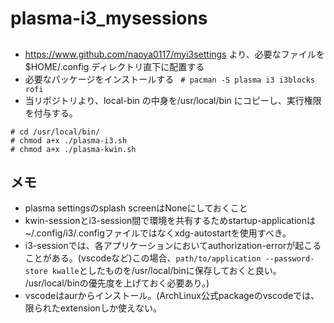 # plasma-i3_mysessions
## 
- https://www.github.com/naoya0117/myi3settings より、必要なファイルを$HOME/.config ディレクトリ直下に配置する
- 必要なパッケージをインストールする
``` # pacman -S plasma i3 i3blocks rofi```
-  当リポジトリより、local-bin の中身を/usr/local/bin にコピーし、実行権限を付与する。
```
# cd /usr/local/bin/
# chmod a+x ./plasma-i3.sh
# chmod a+x ./plasma-kwin.sh
```
## メモ
- plasma settingsのsplash screenはNoneにしておくこと
- kwin-sessionとi3-session間で環境を共有するためstartup-applicationは~/.config/i3/.configファイルではなくxdg-autostartを使用すべき。
- i3-sessionでは、各アプリケーションにおいてauthorization-errorが起こることがある。(vscodeなど)この場合、```path/to/application --password-store kwalle```としたものを/usr/local/binに保存しておくと良い。
  /usr/local/binの優先度を上げておく必要あり。)
- vscodeはaurからインストール。(ArchLinux公式packageのvscodeでは、限られたextensionしか使えない。
